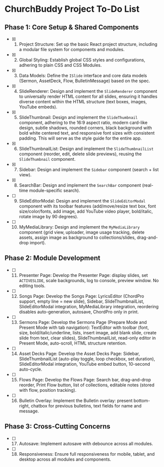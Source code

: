 # ChurchBuddy Project To-Do List

## Phase 1: Core Setup & Shared Components
- [x] 1. Project Structure: Set up the basic React project structure, including a modular file system for components and modules.
- [x] 2. Global Styling: Establish global CSS styles and configurations, adhering to plain CSS and CSS Modules.
- [x] 3. Data Models: Define the `ISlide` interface and core data models (Sermon, AssetDeck, Flow, BulletinMessage) based on the spec.
- [x] 4. SlideRenderer: Design and implement the `SlideRenderer` component to universally render HTML content for all slides, ensuring it handles diverse content within the HTML structure (text boxes, images, YouTube embeds).
- [x] 5. SlideThumbnail: Design and implement the `SlideThumbnail` component, adhering to the 16:9 aspect ratio, modern card-like design, subtle shadows, rounded corners, black background with bold white centered text, and responsive font sizes with consistent padding. This will serve as the style guide for the entire app.
- [x] 6. SlideThumbnailList: Design and implement the `SlideThumbnailList` component (reorder, edit, delete slide previews), reusing the `SlideThumbnail` component.
- [x] 7. Sidebar: Design and implement the `Sidebar` component (search + list view).
- [x] 8. SearchBar: Design and implement the `SearchBar` component (real-time module-specific search).
- [ ] 9. SlideEditorModal: Design and implement the `SlideEditorModal` component with its toolbar features (add/move/resize text box, font size/color/fonts, add image, add YouTube video player, bold/italic, rotate image by 90 degrees).
- [ ] 10. MyMediaLibrary: Design and implement the `MyMediaLibrary` component (grid view, uploader, image usage tracking, delete assets, assign image as background to collections/slides, drag-and-drop import).

## Phase 2: Module Development
- [ ] 11. Presenter Page: Develop the Presenter Page: display slides, set `ACTIVESLIDE`, scale backgrounds, log to console, preview window. No editing tools.
- [ ] 12. Songs Page: Develop the Songs Page: LyricsEditor (ChordPro support, empty line = new slide), Sidebar, SlideThumbnailList, SlideEditorModal integration, MyMediaLibrary integration, reordering disables auto-generation, autosave, ChordPro only in print.
- [ ] 13. Sermons Page: Develop the Sermons Page (Prepare Mode and Present Mode with tab navigation): TextEditor with toolbar (font, size, bold/italic/underline, lists, insert image, add blank slide, create slide from text, clear slides), SlideThumbnailList, read-only editor in Present Mode, auto-scroll, HTML structure retention.
- [ ] 14. Asset Decks Page: Develop the Asset Decks Page: Sidebar, SlideThumbnailList (auto-play toggle, loop checkbox, set duration), SlideEditorModal integration, YouTube embed button, 10-second auto-cycle.
- [ ] 15. Flows Page: Develop the Flows Page: Search bar, drag-and-drop reorder, Print Flow button, list of collections, editable notes (stored with flow, position tracking).
- [ ] 16. Bulletin Overlay: Implement the Bulletin overlay: present bottom-right, chatbox for previous bulletins, text fields for name and message.

## Phase 3: Cross-Cutting Concerns
- [ ] 17. Autosave: Implement autosave with debounce across all modules.
- [ ] 18. Responsiveness: Ensure full responsiveness for mobile, tablet, and desktop across all modules and components. 